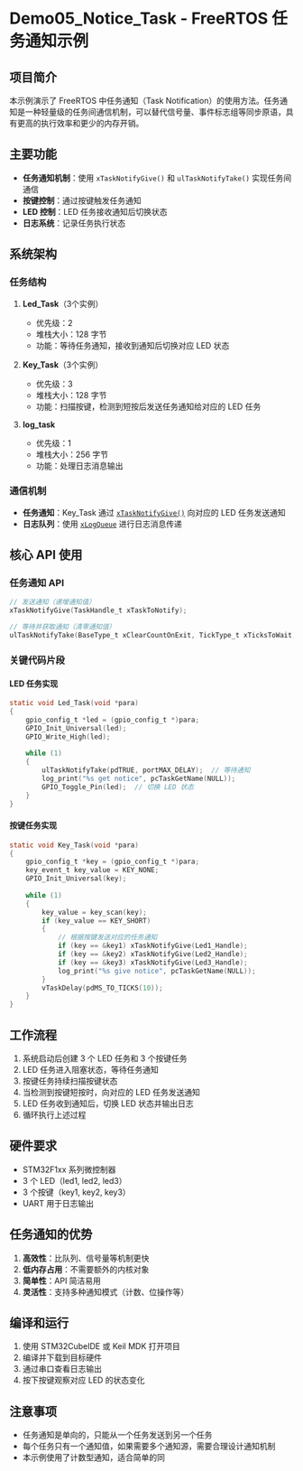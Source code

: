 # Demo05_Notice_Task - FreeRTOS 任务通知示例

## 项目简介
本示例演示了 FreeRTOS 中任务通知（Task Notification）的使用方法。任务通知是一种轻量级的任务间通信机制，可以替代信号量、事件标志组等同步原语，具有更高的执行效率和更少的内存开销。

## 主要功能
- **任务通知机制**：使用 `xTaskNotifyGive()` 和 `ulTaskNotifyTake()` 实现任务间通信
- **按键控制**：通过按键触发任务通知
- **LED 控制**：LED 任务接收通知后切换状态
- **日志系统**：记录任务执行状态

## 系统架构

### 任务结构
1. **Led_Task**（3个实例）
   - 优先级：2
   - 堆栈大小：128 字节
   - 功能：等待任务通知，接收到通知后切换对应 LED 状态

2. **Key_Task**（3个实例）  
   - 优先级：3
   - 堆栈大小：128 字节
   - 功能：扫描按键，检测到短按后发送任务通知给对应的 LED 任务

3. **log_task**
   - 优先级：1
   - 堆栈大小：256 字节
   - 功能：处理日志消息输出

### 通信机制
- **任务通知**：Key_Task 通过 [`xTaskNotifyGive()`](Demo05_Notice_Task/Core/Src/rtos_main.c) 向对应的 LED 任务发送通知
- **日志队列**：使用 [`xLogQueue`](Demo05_Notice_Task/Core/Src/log.c) 进行日志消息传递

## 核心 API 使用

### 任务通知 API
```c
// 发送通知（递增通知值）
xTaskNotifyGive(TaskHandle_t xTaskToNotify);

// 等待并获取通知（清零通知值）
ulTaskNotifyTake(BaseType_t xClearCountOnExit, TickType_t xTicksToWait);
```

### 关键代码片段

#### LED 任务实现
```c
static void Led_Task(void *para)
{
    gpio_config_t *led = (gpio_config_t *)para;
    GPIO_Init_Universal(led);
    GPIO_Write_High(led);
    
    while (1)
    {
        ulTaskNotifyTake(pdTRUE, portMAX_DELAY);  // 等待通知
        log_print("%s get notice", pcTaskGetName(NULL));
        GPIO_Toggle_Pin(led);  // 切换 LED 状态
    }
}
```

#### 按键任务实现
```c
static void Key_Task(void *para)
{
    gpio_config_t *key = (gpio_config_t *)para;
    key_event_t key_value = KEY_NONE;
    GPIO_Init_Universal(key);
    
    while (1)
    {
        key_value = key_scan(key);
        if (key_value == KEY_SHORT)
        {
            // 根据按键发送对应的任务通知
            if (key == &key1) xTaskNotifyGive(Led1_Handle);
            if (key == &key2) xTaskNotifyGive(Led2_Handle);
            if (key == &key3) xTaskNotifyGive(Led3_Handle);
            log_print("%s give notice", pcTaskGetName(NULL));
        } 
        vTaskDelay(pdMS_TO_TICKS(10));
    }
}
```

## 工作流程
1. 系统启动后创建 3 个 LED 任务和 3 个按键任务
2. LED 任务进入阻塞状态，等待任务通知
3. 按键任务持续扫描按键状态
4. 当检测到按键短按时，向对应的 LED 任务发送通知
5. LED 任务收到通知后，切换 LED 状态并输出日志
6. 循环执行上述过程

## 硬件要求
- STM32F1xx 系列微控制器
- 3 个 LED（led1, led2, led3）
- 3 个按键（key1, key2, key3）
- UART 用于日志输出

## 任务通知的优势
1. **高效性**：比队列、信号量等机制更快
2. **低内存占用**：不需要额外的内核对象
3. **简单性**：API 简洁易用
4. **灵活性**：支持多种通知模式（计数、位操作等）

## 编译和运行
1. 使用 STM32CubeIDE 或 Keil MDK 打开项目
2. 编译并下载到目标硬件
3. 通过串口查看日志输出
4. 按下按键观察对应 LED 的状态变化

## 注意事项
- 任务通知是单向的，只能从一个任务发送到另一个任务
- 每个任务只有一个通知值，如果需要多个通知源，需要合理设计通知机制
- 本示例使用了计数型通知，适合简单的同
